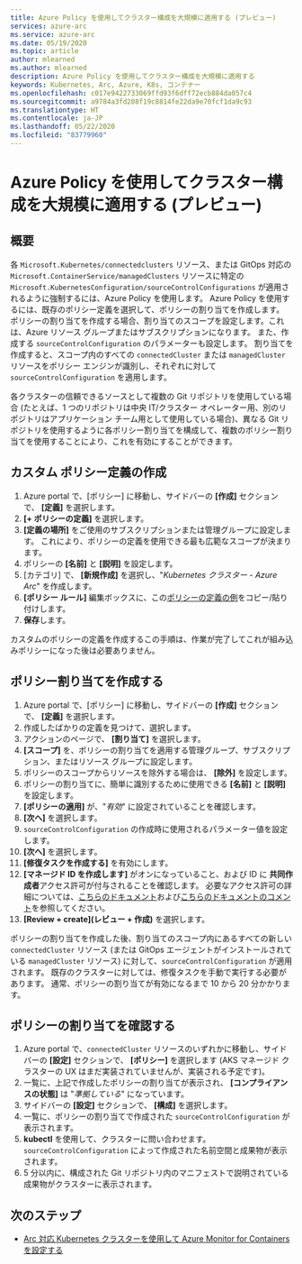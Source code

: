 ```yaml
---
title: Azure Policy を使用してクラスター構成を大規模に適用する (プレビュー)
services: azure-arc
ms.service: azure-arc
ms.date: 05/19/2020
ms.topic: article
author: mlearned
ms.author: mlearned
description: Azure Policy を使用してクラスター構成を大規模に適用する
keywords: Kubernetes, Arc, Azure, K8s, コンテナー
ms.openlocfilehash: c017e9422733069ffd93f6dff72ecb884da057c4
ms.sourcegitcommit: a9784a3fd208f19c8814fe22da9e70fcf1da9c93
ms.translationtype: HT
ms.contentlocale: ja-JP
ms.lasthandoff: 05/22/2020
ms.locfileid: "83779960"
---
```

# <a name="use-azure-policy-to-apply-cluster-configurations-at-scale-preview"></a>Azure Policy を使用してクラスター構成を大規模に適用する (プレビュー)

## <a name="overview"></a>概要

各 `Microsoft.Kubernetes/connectedclusters` リソース、または GitOps 対応の `Microsoft.ContainerService/managedClusters` リソースに特定の `Microsoft.KubernetesConfiguration/sourceControlConfigurations` が適用されるように強制するには、Azure Policy を使用します。  Azure Policy を使用するには、既存のポリシー定義を選択して、ポリシーの割り当てを作成します。  ポリシーの割り当てを作成する場合、割り当てのスコープを設定します。これは、Azure リソース グループまたはサブスクリプションになります。  また、作成する `sourceControlConfiguration` のパラメーターも設定します。  割り当てを作成すると、スコープ内のすべての `connectedCluster` または `managedCluster` リソースをポリシー エンジンが識別し、それぞれに対して `sourceControlConfiguration` を適用します。

各クラスターの信頼できるソースとして複数の Git リポジトリを使用している場合 (たとえば、1 つのリポジトリは中央 IT/クラスター オペレーター用、別のリポジトリはアプリケーション チーム用として使用している場合)、異なる Git リポジトリを使用するように各ポリシー割り当てを構成して、複数のポリシー割り当てを使用することにより、これを有効にすることができます。

## <a name="create-a-custom-policy-definition"></a>カスタム ポリシー定義の作成

1. Azure portal で、[ポリシー] に移動し、サイドバーの **[作成]** セクションで、 **[定義]** を選択します。
2. **[+ ポリシーの定義]** を選択します。
3. **[定義の場所]** をご使用のサブスクリプションまたは管理グループに設定します。  これにより、ポリシーの定義を使用できる最も広範なスコープが決まります。
4. ポリシーの **[名前]** と **[説明]** を設定します。
5. [カテゴリ] で、 **[新規作成]** を選択し、"*Kubernetes クラスター - Azure Arc*" を作成します。
6. **[ポリシー ルール]** 編集ボックスに、この[ポリシーの定義の例](https://raw.githubusercontent.com/Azure/arc-k8s-demo/master/policy/Ensure-GitOps-configuration-for-Kubernetes-cluster.json)をコピー/貼り付けします。
7. **保存**します。

カスタムのポリシーの定義を作成するこの手順は、作業が完了してこれが組み込みポリシーになった後は必要ありません。

## <a name="create-a-policy-assignment"></a>ポリシー割り当てを作成する

1. Azure portal で、[ポリシー] に移動し、サイドバーの **[作成]** セクションで、 **[定義]** を選択します。
2. 作成したばかりの定義を見つけて、選択します。
3. アクションのページで、 **[割り当て]** を選択します。
4. **[スコープ]** を、ポリシーの割り当てを適用する管理グループ、サブスクリプション、またはリソース グループに設定します。
5. ポリシーのスコープからリソースを除外する場合は、 **[除外]** を設定します。
6. ポリシーの割り当てに、簡単に識別するために使用できる **[名前]** と **[説明]** を設定します。
7. **[ポリシーの適用]** が、"*有効*" に設定されていることを確認します。
8. **[次へ]** を選択します。
9. `sourceControlConfiguration` の作成時に使用されるパラメーター値を設定します。
10. **[次へ]** を選択します。
11. **[修復タスクを作成する]** を有効にします。
12. **[マネージド ID を作成します]** がオンになっていること、および ID に **共同作成者**アクセス許可が付与されることを確認します。  必要なアクセス許可の詳細については、[こちらのドキュメント](https://docs.microsoft.com/azure/governance/policy/assign-policy-portal)および[こちらのドキュメントのコメント](https://docs.microsoft.com/azure/governance/policy/how-to/remediate-resources)を参照してください。
13. **[Review + create]\(レビュー + 作成\)** を選択します。

ポリシーの割り当てを作成した後、割り当てのスコープ内にあるすべての新しい `connectedCluster` リソース (または GitOps エージェントがインストールされている `managedCluster` リソース) に対して、`sourceControlConfiguration` が適用されます。  既存のクラスターに対しては、修復タスクを手動で実行する必要があります。  通常、ポリシーの割り当てが有効になるまで 10 から 20 分かかります。

## <a name="verify-a-policy-assignment"></a>ポリシーの割り当てを確認する

1. Azure portal で、`connectedCluster` リソースのいずれかに移動し、サイドバーの **[設定]** セクションで、 **[ポリシー]** を選択します (AKS マネージド クラスターの UX はまだ実装されていませんが、実装される予定です)。
2. 一覧に、上記で作成したポリシーの割り当てが表示され、 **[コンプライアンスの状態]** は "*準拠している*" になっています。
3. サイドバーの **[設定]** セクションで、 **[構成]** を選択します。
4. 一覧に、ポリシーの割り当てで作成された `sourceControlConfiguration` が表示されます。
5. **kubectl** を使用して、クラスターに問い合わせます。`sourceControlConfiguration` によって作成された名前空間と成果物が表示されます。
6. 5 分以内に、構成された Git リポジトリ内のマニフェストで説明されている成果物がクラスターに表示されます。

## <a name="next-steps"></a>次のステップ

* [Arc 対応 Kubernetes クラスターを使用して Azure Monitor for Containers を設定する](./deploy-azure-monitor-for-containers.md)
